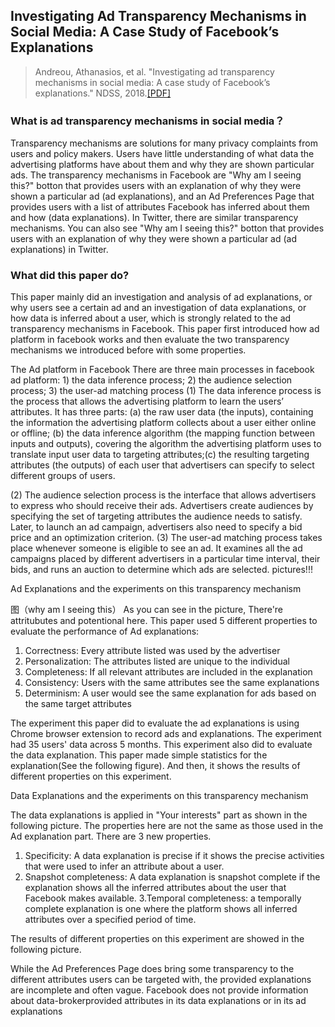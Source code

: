 ## Investigating Ad Transparency Mechanisms in Social Media: A Case Study of Facebook’s Explanations
> Andreou, Athanasios, et al. "Investigating ad transparency mechanisms in social media: A case study of Facebook’s explanations." NDSS, 2018.[[PDF]](http://wp.internetsociety.org/ndss/wp-content/uploads/sites/25/2018/02/ndss2018_10-1_Andreou_paper.pdf)

### What is ad transparency mechanisms in social media？ 

Transparency mechanisms are solutions for many privacy complaints from users and policy makers. Users have little understanding of what data the advertising platforms have about them and why they are shown particular ads. The transparency mechanisms in Facebook are "Why am I seeing this?" botton that provides  users with an explanation of why they were shown a particular ad (ad explanations), and an Ad Preferences Page that provides users with a list of attributes Facebook has inferred about them and how (data explanations). In Twitter, there are similar transparency mechanisms. You can also see "Why am I seeing this?" botton that provides  users with an explanation of why they were shown a particular ad (ad explanations) in Twitter.

### What did this paper do?

This paper mainly did an investigation and analysis of ad explanations, or why users see a certain ad and an investigation of data explanations, or how data is inferred about a user, which is strongly related to the ad transparency mechanisms in Facebook. This paper first introduced how ad platform in facebook works and then evaluate the two transparency mechanisms we introduced before with some properties.

The Ad platform in Facebook
There are three main processes in facebook ad platform: 1) the data inference process; 2) the audience selection process; 3) the user-ad matching process
(1) The data inference process is the process that allows the advertising platform to learn the users’ attributes. It has three parts: (a) the raw user data (the inputs), containing the information the
advertising platform collects about a user either online or offline; (b) the data inference algorithm (the mapping function between inputs and outputs), covering the algorithm the advertising platform uses to translate input user data to targeting attributes;(c) the resulting targeting attributes (the outputs) of each user that advertisers can specify to select different groups of users.

(2) The audience selection process is the interface that allows advertisers to express who should receive their ads. Advertisers create audiences by specifying the set of targeting attributes the audience needs to satisfy. Later, to launch an ad campaign, advertisers also need to specify a bid price and an optimization criterion.
(3) The user-ad matching process takes place whenever someone is eligible to see an ad. It examines all the ad campaigns placed by different advertisers in a particular time interval, their bids, and runs an auction to determine which ads are selected.
pictures!!!


Ad Explanations and the experiments on this transparency mechanism

图（why am I seeing this）
As you can see in the picture, There're attritubutes and potentional here. 
This paper used 5 different properties to evaluate the performance of Ad explanations:
1. Correctness: Every attribute listed was used by the advertiser
2. Personalization: The attributes listed are unique to the individual
3. Completeness: If all relevant attributes are included in the explanation
4. Consistency: Users with the same attributes see the same explanations
5. Determinism: A user would see the same explanation for ads based on the same target attributes

The experiment this paper did to evaluate the ad explanations is using Chrome browser extension to record ads and explanations. The experiment had 35 users' data across 5 months. This experiment also did to evaluate the data explanation. This paper made simple statistics for the explanation(See the following figure). And then, it shows the results of different properties on this experiment.

Data Explanations and the experiments on this transparency mechanism

The data explanations is applied in "Your interests" part as shown in the following picture. The properties here are not the same as those used in the Ad explanation part. There are 3 new properties.
1. Specificity: A data explanation is precise if it shows the precise activities that were used to infer an attribute about a user.
2. Snapshot completeness: A data explanation is snapshot complete if the explanation shows all the inferred attributes about the user that Facebook makes available.
3.Temporal completeness: a temporally complete explanation is one where the platform shows all inferred attributes over a specified period of time.

The results of different properties on this experiment are showed in the following picture.

While the Ad Preferences Page does bring some transparency to the different attributes users can be targeted with,
the provided explanations are incomplete and often vague. Facebook does not provide information about data-brokerprovided attributes in its data explanations or in its ad explanations




